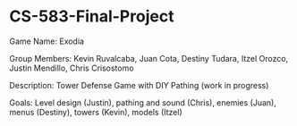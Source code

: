 # CS-583-Final-Project
Game Name: Exodia

Group Members: Kevin Ruvalcaba, Juan Cota, Destiny Tudara, Itzel Orozco, Justin Mendillo, Chris Crisostomo

Description: Tower Defense Game with DIY Pathing (work in progress)

Goals: Level design (Justin), pathing and sound (Chris), enemies (Juan), menus (Destiny), towers (Kevin), models (Itzel)
